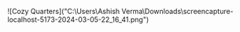 ![Cozy Quarters]("C:\Users\Ashish Verma\Downloads\screencapture-localhost-5173-2024-03-05-22_16_41.png")